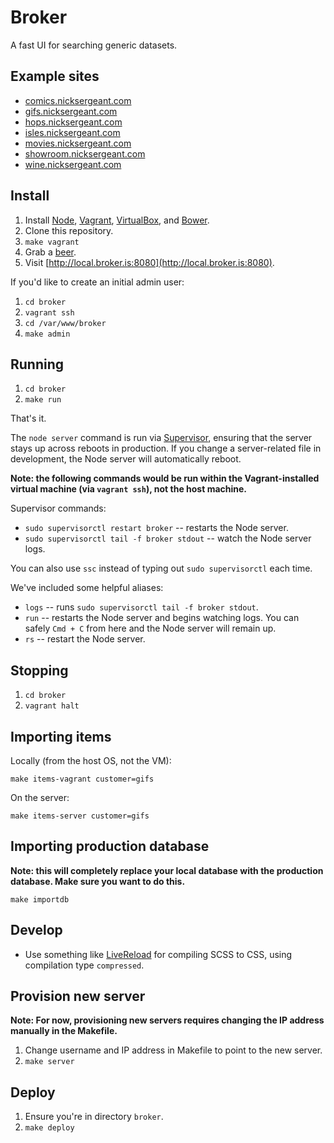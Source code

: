 Broker
======

A fast UI for searching generic datasets.

Example sites
-------------

- <a href="http://comics.nicksergeant.com">comics.nicksergeant.com</a>
- <a href="http://gifs.nicksergeant.com">gifs.nicksergeant.com</a>
- <a href="http://hops.nicksergeant.com">hops.nicksergeant.com</a>
- <a href="http://isles.nicksergeant.com">isles.nicksergeant.com</a>
- <a href="http://movies.nicksergeant.com">movies.nicksergeant.com</a>
- <a href="http://showroom.nicksergeant.com">showroom.nicksergeant.com</a>
- <a href="http://wine.nicksergeant.com">wine.nicksergeant.com</a>

Install
-------

1. Install [Node](http://nodejs.org/), [Vagrant](http://www.vagrantup.com/), [VirtualBox](https://www.virtualbox.org/), and [Bower](http://bower.io/).
2. Clone this repository.
4. `make vagrant`
5. Grab a [beer](http://hops.is/).
6. Visit [http://local.broker.is:8080](http://local.broker.is:8080).

If you'd like to create an initial admin user:

1. `cd broker`
2. `vagrant ssh`
3. `cd /var/www/broker`
4. `make admin`

Running
-------

1. `cd broker`
2. `make run`

That's it.

The `node server` command is run via [Supervisor](http://supervisord.org/),
ensuring that the server stays up across reboots in production. If you change
a server-related file in development, the Node server will automatically reboot.

**Note: the following commands would be run within the Vagrant-installed
virtual machine (via `vagrant ssh`), not the host machine.**

Supervisor commands:

- `sudo supervisorctl restart broker` -- restarts the Node server.
- `sudo supervisorctl tail -f broker stdout` -- watch the Node server logs.

You can also use `ssc` instead of typing out `sudo supervisorctl` each time.

We've included some helpful aliases:

- `logs` -- runs `sudo supervisorctl tail -f broker stdout`.
- `run` -- restarts the Node server and begins watching logs. You can safely `Cmd + C` from here and the Node server will remain up.
- `rs` -- restart the Node server.

Stopping
--------

1. `cd broker`
2. `vagrant halt`

Importing items
---------------

Locally (from the host OS, not the VM):

`make items-vagrant customer=gifs`

On the server:

`make items-server customer=gifs`

Importing production database
-----------------------------

**Note: this will completely replace your local database with the production
database. Make sure you want to do this.**

`make importdb`

Develop
-------

- Use something like [LiveReload](http://livereload.com/) for compiling SCSS to CSS, using compilation type `compressed`.

Provision new server
--------------------

**Note: For now, provisioning new servers requires changing the IP address manually
in the Makefile.**

1. Change username and IP address in Makefile to point to the new server.
2. `make server`

Deploy
------

1. Ensure you're in directory `broker`.
2. `make deploy`

